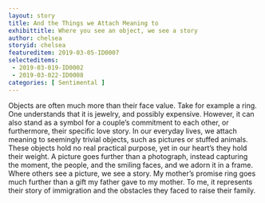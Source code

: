 ```yaml
---
layout: story
title: And the Things we Attach Meaning to
exhibittitle: Where you see an object, we see a story
author: chelsea
storyid: chelsea
featureditem: 2019-03-05-ID0007
selecteditems:
 - 2019-03-019-ID0002
 - 2019-03-022-ID0008
categories: [ Sentimental ]
---
```


Objects are often much more than their face value. Take for example a ring. One understands that it is jewelry, and possibly expensive. However, it can also stand as a symbol for a couple’s commitment to each other, or furthermore, their specific love story. In our everyday lives, we attach meaning to seemingly trivial objects, such as pictures or stuffed animals. These objects hold no real practical purpose, yet in our heart’s they hold their weight. A picture goes further than a photograph, instead capturing the moment, the people, and the smiling faces, and we adorn it in a frame. Where others see a picture, we see a story. My mother’s promise ring goes much further than a gift my father gave to my mother. To me, it represents their story of immigration and the obstacles they faced to raise their family. 

